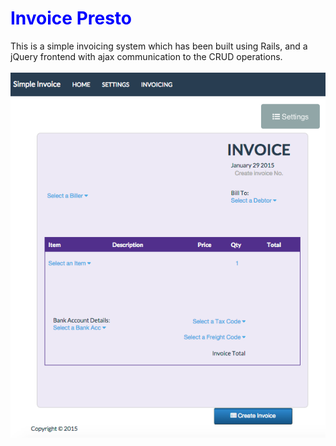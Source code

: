 <h1 style="color: blue">Invoice Presto</h1>

This is a simple invoicing system which has been built using Rails, and a jQuery frontend with ajax communication to the CRUD operations.
<br><br>
![alt text](https://github.com/markwiggles/invoice_presto/raw/master/app/assets/images/invoice_image.png "invoice")


